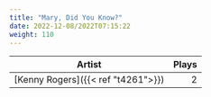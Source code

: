 ```yaml
---
title: "Mary, Did You Know?"
date: 2022-12-08/2022T07:15:22
weight: 110
---
```




 Artist | Plays 
----- | -----:
[Kenny Rogers]({{< ref "t4261">}}) | 2
